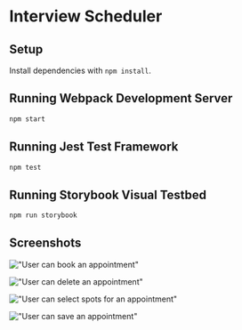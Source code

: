 # Interview Scheduler

## Setup

Install dependencies with `npm install`.

## Running Webpack Development Server

```sh
npm start
```

## Running Jest Test Framework

```sh
npm test
```

## Running Storybook Visual Testbed

```sh
npm run storybook
```
## Screenshots

!["User can book an appointment"]("https://github.com/Smalhotra1996/interview_scheduler/blob/master/docs/appointment-book.png")

!["User can delete an appointment"]("https://github.com/Smalhotra1996/interview_scheduler/blob/master/docs/appointment-deleting.png")

!["User can select spots for an appointment"]("https://github.com/Smalhotra1996/interview_scheduler/blob/master/docs/appointment-form.png")

!["User can save an appointment"]("https://github.com/Smalhotra1996/interview_scheduler/blob/master/docs/appointment-saving.png")

